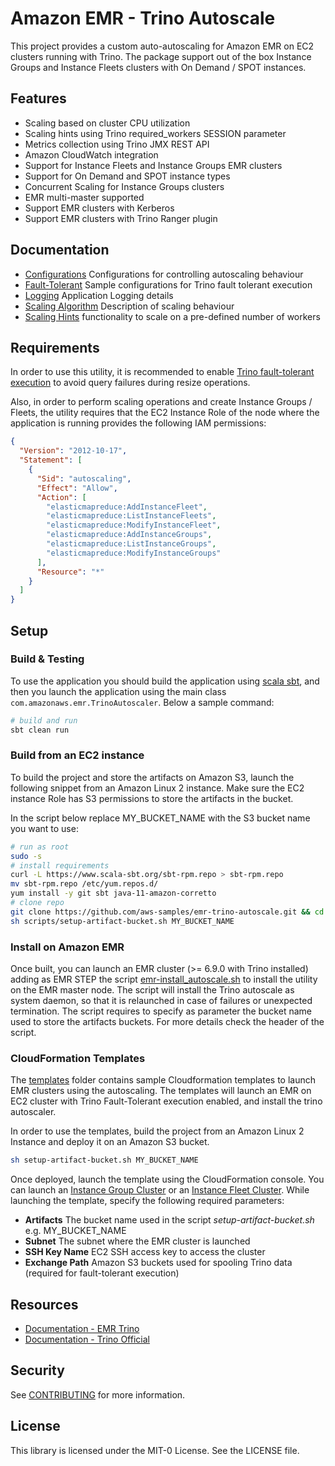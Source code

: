 # Amazon EMR - Trino Autoscale

This project provides a custom auto-autoscaling for Amazon EMR on EC2 clusters running with Trino.
The package support out of the box Instance Groups and Instance Fleets clusters with On Demand / SPOT instances.

## Features

* Scaling based on cluster CPU utilization
* Scaling hints using Trino required_workers SESSION parameter
* Metrics collection using Trino JMX REST API
* Amazon CloudWatch integration
* Support for Instance Fleets and Instance Groups EMR clusters
* Support for On Demand and SPOT instance types
* Concurrent Scaling for Instance Groups clusters
* EMR multi-master supported
* Support EMR clusters with Kerberos 
* Support EMR clusters with Trino Ranger plugin

## Documentation

- [Configurations](./docs/configurations.md) Configurations for controlling autoscaling behaviour
- [Fault-Tolerant](./docs/fault-tolerant.md) Sample configurations for Trino fault tolerant execution
- [Logging](./docs/logging.md) Application Logging details
- [Scaling Algorithm](./docs/scaling-logic.md) Description of scaling behaviour
- [Scaling Hints](./docs/scaling-hints.md) functionality to scale on a pre-defined number of workers

## Requirements

In order to use this utility, it is recommended to enable [Trino fault-tolerant execution](https://docs.aws.amazon.com/emr/latest/ReleaseGuide/trino-ft.html) to avoid query failures during resize operations.

Also, in order to perform scaling operations and create Instance Groups / Fleets, the utility requires that the EC2 Instance Role of the node where the application is running provides the following IAM permissions:
```json
{
  "Version": "2012-10-17",
  "Statement": [
    {
      "Sid": "autoscaling",
      "Effect": "Allow",
      "Action": [
        "elasticmapreduce:AddInstanceFleet",
        "elasticmapreduce:ListInstanceFleets",
        "elasticmapreduce:ModifyInstanceFleet",
        "elasticmapreduce:AddInstanceGroups",
        "elasticmapreduce:ListInstanceGroups",
        "elasticmapreduce:ModifyInstanceGroups"
      ],
      "Resource": "*"
    }
  ]
}
```

## Setup

### Build & Testing
To use the application you should build the application using [scala sbt](https://www.scala-sbt.org/), and then
you launch the application using the main class `com.amazonaws.emr.TrinoAutoscaler`. Below a sample command:

```bash
# build and run
sbt clean run
```

### Build from an EC2 instance

To build the project and store the artifacts on Amazon S3, launch the following snippet from an Amazon Linux 2 instance. 
Make sure the EC2 instance Role has S3 permissions to store the artifacts in the bucket.

In the script below replace MY_BUCKET_NAME with the S3 bucket name you want to use:

```bash
# run as root
sudo -s 
# install requirements
curl -L https://www.scala-sbt.org/sbt-rpm.repo > sbt-rpm.repo
mv sbt-rpm.repo /etc/yum.repos.d/
yum install -y git sbt java-11-amazon-corretto
# clone repo
git clone https://github.com/aws-samples/emr-trino-autoscale.git && cd emr-trino-autoscale
sh scripts/setup-artifact-bucket.sh MY_BUCKET_NAME
```

### Install on Amazon EMR

Once built, you can launch an EMR cluster (>= 6.9.0 with Trino installed) adding as EMR STEP the
script [emr-install_autoscale.sh](./scripts/emr-install_autoscale.sh) to install the utility on the EMR master node.
The script will install the Trino autoscale as system daemon, so that it is relaunched in case of failures or unexpected
termination. The script requires to specify as parameter the bucket name used to store the artifacts buckets. For more
details check the header of the script. 

### CloudFormation Templates

The [templates](./templates) folder contains sample Cloudformation templates to launch EMR clusters using the autoscaling. 
The templates will launch an EMR on EC2 cluster with Trino Fault-Tolerant execution enabled, and install the trino autoscaler.

In order to use the templates, build the project from an Amazon Linux 2 Instance and deploy it on an Amazon S3 bucket. 

```bash
sh setup-artifact-bucket.sh MY_BUCKET_NAME
```

Once deployed, launch the template using the CloudFormation console. 
You can launch an [Instance Group Cluster](./templates/trino-cluster-ig.yml) or an [Instance Fleet Cluster](./templates/trino-cluster-if.yml). 
While launching the template, specify the following required parameters: 

- **Artifacts** The bucket name used in the script *setup-artifact-bucket.sh* e.g. MY_BUCKET_NAME
- **Subnet** The subnet where the EMR cluster is launched
- **SSH Key Name** EC2 SSH access key to access the cluster
- **Exchange Path** Amazon S3 buckets used for spooling Trino data (required for fault-tolerant execution)

## Resources

- [Documentation - EMR Trino](https://docs.aws.amazon.com/emr/latest/ReleaseGuide/trino-ft.html)
- [Documentation - Trino Official](https://trino.io/docs/current/admin/fault-tolerant-execution.html)

## Security

See [CONTRIBUTING](CONTRIBUTING.md#security-issue-notifications) for more information.

## License

This library is licensed under the MIT-0 License. See the LICENSE file.